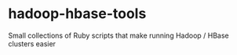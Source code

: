 hadoop-hbase-tools
==================
Small collections of Ruby scripts that make running Hadoop / HBase clusters easier
